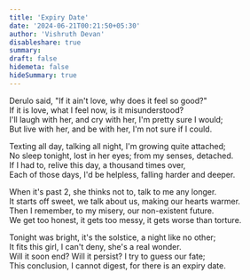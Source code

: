 ```yaml
---
title: 'Expiry Date'
date: '2024-06-21T00:21:50+05:30'
author: 'Vishruth Devan'
disableshare: true
summary: 
draft: false
hidemeta: false
hideSummary: true
---
```


Derulo said, "If it ain't love, why does it feel so good?"  
If it is love, what I feel now, is it misunderstood?  
I'll laugh with her, and cry with her, I'm pretty sure I would;  
But live with her, and be with her, I'm not sure if I could.  

Texting all day, talking all night, I'm growing quite attached;  
No sleep tonight, lost in her eyes; from my senses, detached.  
If I had to, relive this day, a thousand times over,  
Each of those days, I'd be helpless, falling harder and deeper.  

When it's past 2, she thinks not to, talk to me any longer.  
It starts off sweet, we talk about us, making our hearts warmer.  
Then I remember, to my misery, our non-existent future.  
We get too honest, it gets too messy, it gets worse than torture.  

Tonight was bright, it's the solstice, a night like no other;  
It fits this girl, I can't deny, she's a real wonder.  
Will it soon end? Will it persist? I try to guess our fate;  
This conclusion, I cannot digest, for there is an expiry date.